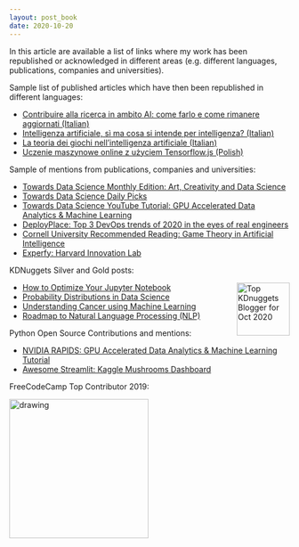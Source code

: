 ```yaml
---
layout: post_book
date: 2020-10-20
---
```


In this article are available a list of links where my work has been republished or acknowledged in different areas (e.g. different languages, publications, companies and universities).

<!--end_excerpt-->

Sample list of published articles which have then been republished in different languages:

- [Contribuire alla ricerca in ambito AI: come farlo e come rimanere aggiornati (Italian)](https://tech4future.info/ricerca-ambito-ai-come-contribuire/)
- [Intelligenza artificiale, sì ma cosa si intende per intelligenza? (Italian)](https://tech4future.info/intelligenza-cosa-significa/)
- [La teoria dei giochi nell’intelligenza artificiale (Italian)](https://www.ai4business.it/intelligenza-artificiale/la-teoria-dei-giochi-intelligenza-artificiale/)
- [Uczenie maszynowe online z użyciem Tensorflow.js (Polish)](https://bulldogjob.pl/news/763-uczenie-maszynowe-online-z-uzyciem-tensorflow-js)

Sample of mentions from publications, companies and universities:

- [Towards Data Science Monthly Edition: Art, Creativity and Data Science](https://towardsdatascience.com/april-edition-art-creativity-and-data-science-5ca9849f5da3)
- [Towards Data Science Daily Picks](https://towardsdatascience.com/latest-picks-how-to-spot-a-data-charlatan-624d152c9aa)
- [Towards Data Science YouTube Tutorial: GPU Accelerated Data Analytics & Machine Learning](https://www.youtube.com/watch?v=9Wey2c5Lx18&t=1s&ab_channel=TowardsDataScience)
- [DeployPlace: Top 3 DevOps trends of 2020 in the eyes of real engineers](https://deployplace.com/blog/top-3-devops-trends-2020/)
- [Cornell University Recommended Reading: Game Theory in Artificial Intelligence](http://blogs.cornell.edu/info2040/2019/09/23/game-theory-in-artificial-intelligence/)
- [Experfy: Harvard Innovation Lab](https://www.experfy.com/blog/author/pier-paolo-ippolito/)

KDNuggets Silver and Gold posts:

<a href="https://www.kdnuggets.com/2020/10/top-news-week-1019-1025.html" target="_blank" rel="noopener"><img src="https://www.kdnuggets.com/images/tkb-2010-s.png" width=95 alt="Top KDnuggets Blogger for Oct 2020" align="right"></a>

- [How to Optimize Your Jupyter Notebook](https://www.kdnuggets.com/2020/01/optimize-jupyter-notebook.html)
- [Probability Distributions in Data Science](https://www.kdnuggets.com/2020/02/probability-distributions-data-science.html)
- [Understanding Cancer using Machine Learning](https://www.kdnuggets.com/2019/08/understanding-cancer-machine-learning.html)
- [Roadmap to Natural Language Processing (NLP)](https://www.kdnuggets.com/2020/10/roadmap-natural-language-processing-nlp.html)

Python Open Source Contributions and mentions:
- [NVIDIA RAPIDS: GPU Accelerated Data Analytics & Machine Learning Tutorial](https://github.com/rapidsai-community/notebooks-contrib/blob/branch-0.12/multimedia_links.md)
- [Awesome Streamlit: Kaggle Mushrooms Dashboard](https://github.com/MarcSkovMadsen/awesome-streamlit)

FreeCodeCamp Top Contributor 2019:

<img src="/assets/img/posts/freecamp.jpg" alt="drawing" style="width:250px;"/>
